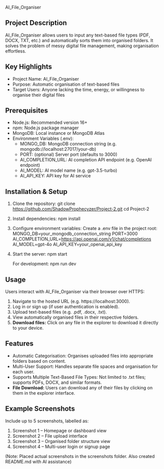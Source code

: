 AI_File_Organiser

Project Description
--------------------
AI_File_Organiser allows users to input any text-based file types (PDF, DOCX, TXT, etc.) and automatically sorts them into organised folders.
It solves the problem of messy digital file management, making organisation effortless.

Key Highlights
--------------
- Project Name: AI_File_Organiser
- Purpose: Automatic organisation of text-based files
- Target Users: Anyone lacking the time, energy, or willingness to organise their digital files

Prerequisites
-------------
- Node.js: Recommended version 16+
- npm: Node.js package manager
- MongoDB: Local instance or MongoDB Atlas
- Environment Variables (.env):
  - MONGO_DB: MongoDB connection string (e.g. mongodb://localhost:27017/your-db)
  - PORT: (optional) Server port (defaults to 3000)
  - AI_COMPLETION_URL: AI completion API endpoint (e.g. OpenAI endpoint)
  - AI_MODEL: AI model name (e.g. gpt-3.5-turbo)
  - AI_API_KEY: API key for AI service

Installation & Setup
---------------------
1. Clone the repository:
   git clone https://github.com/ShadowProphecyzer/Project-2.git
   cd Project-2

2. Install dependencies:
   npm install

3. Configure environment variables:
   Create a .env file in the project root:
     MONGO_DB=your_mongodb_connection_string
     PORT=3000
     AI_COMPLETION_URL=https://api.openai.com/v1/chat/completions
     AI_MODEL=gpt-4o
     AI_API_KEY=your_openai_api_key

4. Start the server:
   npm start

   For development:
   npm run dev

Usage
-----
Users interact with AI_File_Organiser via their browser over HTTPS:

1. Navigate to the hosted URL (e.g. https://localhost:3000).
2. Log in or sign up (if user authentication is enabled).
3. Upload text-based files (e.g. .pdf, .docx, .txt).
4. View automatically organised files in their respective folders.
5. **Download files:** Click on any file in the explorer to download it directly to your device.

Features
--------
- Automatic Categorisation: Organises uploaded files into appropriate folders based on content.
- Multi-User Support: Handles separate file spaces and organisation for each user.
- Supports Multiple Text-Based File Types: Not limited to .txt files; supports PDFs, DOCX, and similar formats.
- **File Download:** Users can download any of their files by clicking on them in the explorer interface.

Example Screenshots
-------------------
Include up to 5 screenshots, labelled as:

1. Screenshot 1 – Homepage or dashboard view
2. Screenshot 2 – File upload interface
3. Screenshot 3 – Organised folder structure view
4. Screenshot 4 – Multi-user login or signup page

(Note: Placed actual screenshots in the screenshots folder. Also created README.md with AI assistance)